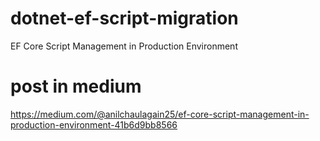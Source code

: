 # dotnet-ef-script-migration
EF Core Script Management in Production Environment

# post in medium
https://medium.com/@anilchaulagain25/ef-core-script-management-in-production-environment-41b6d9bb8566
